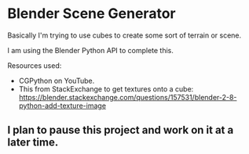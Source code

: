 # Blender Scene Generator

Basically I'm trying to use cubes to create some sort of terrain or scene. 

I am using the Blender Python API to complete this. 

Resources used: 
- CGPython on YouTube. 
- This from StackExchange to get textures onto a cube: https://blender.stackexchange.com/questions/157531/blender-2-8-python-add-texture-image 

## I plan to pause this project and work on it at a later time. 
